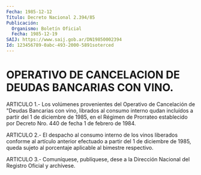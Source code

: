 ```yaml
---
Fecha: 1985-12-12
Título: Decreto Nacional 2.394/85
Publicación:
  Organismo: Boletín Oficial
  Fecha: 1985-12-19
SAIJ: https://www.saij.gob.ar/DN19850002394
Id: 123456789-0abc-493-2000-5891soterced
---
```

# OPERATIVO DE CANCELACION DE DEUDAS BANCARIAS CON VINO.

<a id="1"></a>
ARTICULO    1.-    Los  volúmenes  provenientes  del  Operativo  de Cancelación de "Deudas  Bancarias  con  vino,  librados  al consumo interno qudan incluídos a partir del 1 de diciembre de 1985,  en el Régimen  de  Prorrateo establecido por Decreto Nro. 440 de fecha  1 de febrero de 1984.

<a id="2"></a>
ARTICULO  2.- El despacho al consumo interno de los vinos liberados conforme  al   artículo  anterior  efectuado  a  partir  del  1  de diciembre  de  1985,   queda  sujeto  al  porcentaje  aplicable  al bimestre respectivo.

<a id="3"></a>
ARTICULO  3.- Comuníquese, publíquese, dese a la Dirección Nacional del Registro Oficial y archívese.